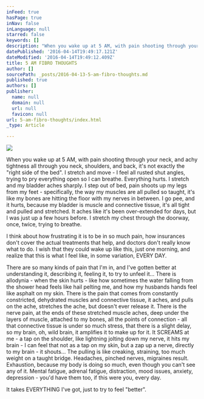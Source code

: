 ```yaml
---
inFeed: true
hasPage: true
inNav: false
inLanguage: null
starred: false
keywords: []
description: "When you wake up at 5 AM, with pain shooting through your neck, and achy tightness all through you neck, shoulders, and back, it's not exactly the \"right side of the bed\". I stretch and move - I feel all rusted shut angles, trying to pry everything open so I can breathe. Everything hurts. I stretch and my bladder aches sharply. I step out of bed, pain shoots up my legs from my feet - specifically, the way my muscles are all pulled so taught, it's like my bones are hitting the floor with my nerves in between. I go pee, and it hurts, because my bladder is muscle and connective tissue, it's all tight and pulled and stretched. It aches like it's been over-extended for days, but I was just up a few hours before. I stretch my chest through the doorway, once, twice, trying to breathe.\_"
datePublished: '2016-04-14T19:49:17.121Z'
dateModified: '2016-04-14T19:49:12.409Z'
title: 5 AM FIBRO THOUGHTS
author: []
sourcePath: _posts/2016-04-13-5-am-fibro-thoughts.md
published: true
authors: []
publisher:
  name: null
  domain: null
  url: null
  favicon: null
url: 5-am-fibro-thoughts/index.html
_type: Article

---
```

![](https://the-grid-user-content.s3-us-west-2.amazonaws.com/b217d867-1670-45ea-81ab-572ecec890c6.jpg)

When you wake up at 5 AM, with pain shooting through your neck, and achy tightness all through you neck, shoulders, and back, it's not exactly the "right side of the bed". I stretch and move - I feel all rusted shut angles, trying to pry everything open so I can breathe. Everything hurts. I stretch and my bladder aches sharply. I step out of bed, pain shoots up my legs from my feet - specifically, the way my muscles are all pulled so taught, it's like my bones are hitting the floor with my nerves in between. I go pee, and it hurts, because my bladder is muscle and connective tissue, it's all tight and pulled and stretched. It aches like it's been over-extended for days, but I was just up a few hours before. I stretch my chest through the doorway, once, twice, trying to breathe. 

I think about how frustrating it is to be in so much pain, how insurances don't cover the actual treatments that help, and doctors don't really know what to do. I wish that they could wake up like this, just one morning, and realize that this is what I feel like, in some variation, EVERY DAY. 

There are so many kinds of pain that I'm in, and I've gotten better at understanding it, describing it, feeling it, to try to unfeel it... There is allodynia - when the skin hurts - like how sometimes the water falling from the shower head feels like hail pelting me, and how my husbands hands feel like asphalt on my skin. There is the pain that comes from constantly constricted, dehydrated muscles and connective tissue, it aches, and pulls on the ache, stretches the ache, but doesn't ever release it. There is the nerve pain, at the ends of these stretched muscle aches, deep under the layers of muscle, attached to my bones, all the points of connection - all that connective tissue is under so much stress, that there is a slight delay, so my brain, oh, wild brain, it amplifies it to make up for it. It SCREAMS at me - a tap on the shoulder, like lightning jolting down my nerve, it hits my brain - I can feel that not as a tap on my skin, but a zap up a nerve, directly to my brain - it shouts... The pulling is like creaking, straining, too much weight on a taught bridge. Headaches, pinched nerves, migraines result. Exhaustion, because my body is doing so much, even though you can't see any of it. Mental fatigue, adrenal fatigue, distraction, mood issues, anxiety, depression - you'd have them too, if this were you, every day.

It takes EVERYTHING I've got, just to try to feel "better".